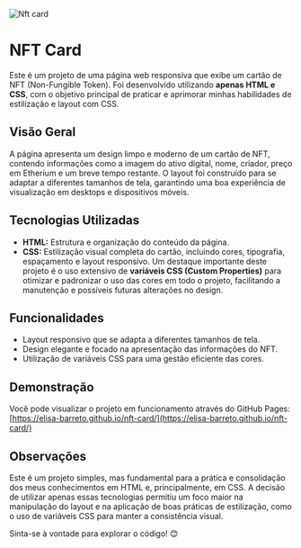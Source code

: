 ![Nft card](nft-card/nft-card.gif)

# NFT Card

Este é um projeto de uma página web responsiva que exibe um cartão de NFT (Non-Fungible Token). Foi desenvolvido utilizando **apenas HTML e CSS**, com o objetivo principal de praticar e aprimorar minhas habilidades de estilização e layout com CSS.

## Visão Geral

A página apresenta um design limpo e moderno de um cartão de NFT, contendo informações como a imagem do ativo digital, nome, criador, preço em Etherium e um breve tempo restante. O layout foi construído para se adaptar a diferentes tamanhos de tela, garantindo uma boa experiência de visualização em desktops e dispositivos móveis.

## Tecnologias Utilizadas

* **HTML:** Estrutura e organização do conteúdo da página.
* **CSS:** Estilização visual completa do cartão, incluindo cores, tipografia, espaçamento e layout responsivo. Um destaque importante deste projeto é o uso extensivo de **variáveis CSS (Custom Properties)** para otimizar e padronizar o uso das cores em todo o projeto, facilitando a manutenção e possíveis futuras alterações no design.

## Funcionalidades

* Layout responsivo que se adapta a diferentes tamanhos de tela.
* Design elegante e focado na apresentação das informações do NFT.
* Utilização de variáveis CSS para uma gestão eficiente das cores.

## Demonstração

Você pode visualizar o projeto em funcionamento através do GitHub Pages: [https://elisa-barreto.github.io/nft-card/](https://elisa-barreto.github.io/nft-card/)

## Observações

Este é um projeto simples, mas fundamental para a prática e consolidação dos meus conhecimentos em HTML e, principalmente, em CSS. A decisão de utilizar apenas essas tecnologias permitiu um foco maior na manipulação do layout e na aplicação de boas práticas de estilização, como o uso de variáveis CSS para manter a consistência visual.

Sinta-se à vontade para explorar o código! 😊
